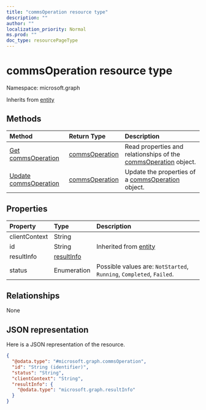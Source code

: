 ```yaml
---
title: "commsOperation resource type"
description: ""
author: ""
localization_priority: Normal
ms.prod: ""
doc_type: resourcePageType
---
```


# commsOperation resource type


Namespace: microsoft.graph




Inherits from [entity](../resources/entity.md)

## Methods
|Method|Return Type|Description|
|:---|:---|:---|
|[Get commsOperation](../api/commsoperation-get.md)|[commsOperation](../resources/commsoperation.md)|Read properties and relationships of the [commsOperation](../resources/commsoperation.md) object.|
|[Update commsOperation](../api/commsoperation-update.md)|[commsOperation](../resources/commsoperation.md)|Update the properties of a [commsOperation](../resources/commsoperation.md) object.|

## Properties
|Property|Type|Description|
|:---|:---|:---|
|clientContext|String||
|id|String| Inherited from [entity](../resources/entity.md)|
|resultInfo|[resultInfo](../resources/resultinfo.md)||
|status|Enumeration| Possible values are: `NotStarted`, `Running`, `Completed`, `Failed`.|

## Relationships
None

## JSON representation
Here is a JSON representation of the resource.
<!-- {
  "blockType": "resource",
  "keyProperty": "id",
  "@odata.type": "microsoft.graph.commsOperation",
  "baseType": "microsoft.graph.entity",
  "openType": true
}
-->
``` json
{
  "@odata.type": "#microsoft.graph.commsOperation",
  "id": "String (identifier)",
  "status": "String",
  "clientContext": "String",
  "resultInfo": {
    "@odata.type": "microsoft.graph.resultInfo"
  }
}
```

